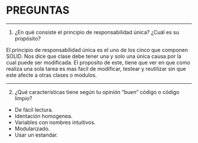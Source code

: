 PREGUNTAS
===================

-------------
1. ¿En qué	consiste el principio	de responsabilidad única? ¿Cuál es su propósito?

El principio de responsabilidad única es el uno de los cinco que componen SOLID. Nos dice que clase debe tener una y solo una única causa por la cual puede ser modificada. El proposito de este, tiene que ver en que como realiza una sola tarea es mas facil de modificar, testear y reutilizar sin que este afecte a otras clases o modulos.

-------------

2. ¿Qué	características tiene	según	tu opinión “buen” código o código limpio?

- De fácil lectura.
- Identación homogenea.
- Variables con nombres intuitivos.
- Modularizado.
- Usar un estandar.
